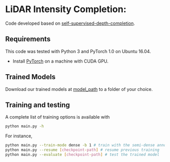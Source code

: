 # LiDAR Intensity Completion:
Code developed based on [self-supervised-depth-completion](https://github.com/fangchangma/self-supervised-depth-completion).

## Requirements
This code was tested with Python 3 and PyTorch 1.0 on Ubuntu 16.04.
- Install [PyTorch](https://pytorch.org/get-started/locally/) on a machine with CUDA GPU. 

## Trained Models
Download our trained models at [model_path](https://drive.google.com/file/d/1Wzus8MauSgjOOayM5VptJ-0_658ZYLz8/view?usp=sharing) to a folder of your choice.

## Training and testing
A complete list of training options is available with 
```bash
python main.py -h
```
For instance,
```bash
python main.py --train-mode dense -b 1 # train with the semi-dense annotations and batch size 1
python main.py --resume [checkpoint-path] # resume previous training
python main.py --evaluate [checkpoint-path] # test the trained model
```
